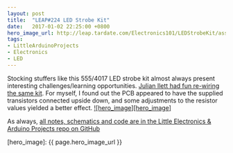 ```yaml
---
layout: post
title:  "LEAP#224 LED Strobe Kit"
date:   2017-01-02 22:25:00 +0800
hero_image_url: http://leap.tardate.com/Electronics101/LEDStrobeKit/assets/LEDStrobeKit_build.jpg
tags:
- LittleArduinoProjects
- Electronics
- LED
---
```


Stocking stuffers like this 555/4017 LED strobe kit almost always present interesting challenges/learning opportunities.
[Julian Ilett had fun re-wiring the same kit](https://www.youtube.com/watch?v=bxyp4Jq8a3Y).
For myself, I found out the PCB appeared to have the supplied transistors connected upside down,
and some adjustments to the resistor values yielded a better effect.
[![hero_image][hero_image]][project]

As always, [all notes, schematics and code are in the Little Electronics & Arduino Projects repo on GitHub][project]

[leap]: http://leap.tardate.com
[project]: https://github.com/tardate/LittleArduinoProjects/tree/master/Electronics101/LEDStrobeKit
[hero_image]: {{ page.hero_image_url }}
